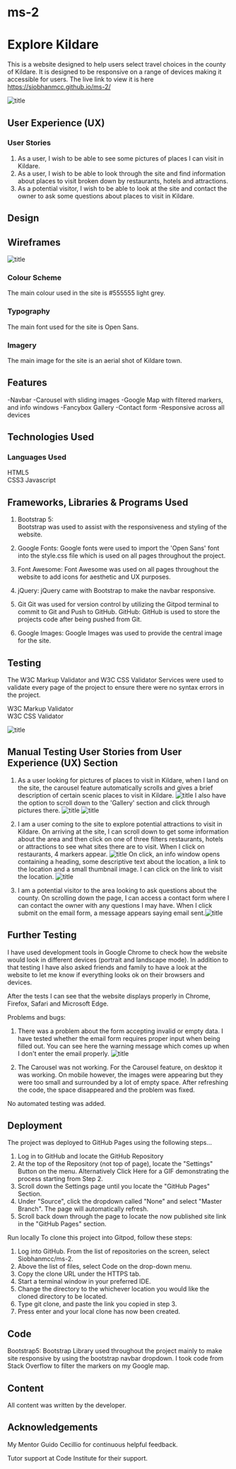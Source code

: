 # ms-2

# Explore Kildare

This is a website designed to help users select travel choices in the county of Kildare. It is designed to be responsive on a range of devices making it accessible for users.
The live link to view it is here https://siobhanmcc.github.io/ms-2/

![title](assets/images/all-devices.png)

##  User Experience (UX)  
### User Stories

1. As a user, I wish to be able to see some pictures of places I can visit in Kildare.
2. As a user, I wish to be able to look through the site and find information about places to visit broken down by restaurants, hotels and attractions.  
3. As a potential visitor, I wish to be able to look at the site and contact the owner to ask some questions about places to visit in Kildare. 

## Design  

## Wireframes

![title](assets/images/wireframe-3.png)

### Colour Scheme

The main colour used in the site is #555555 light grey.

### Typography  
The main font used for the site is Open Sans.

### Imagery  
The main image for the site is an aerial shot of Kildare town. 

## Features  
-Navbar
-Carousel with sliding images
-Google Map with filtered markers, and info windows
-Fancybox Gallery
-Contact form
-Responsive across all devices

## Technologies Used  
### Languages Used  
HTML5  
CSS3
Javascript

## Frameworks, Libraries & Programs Used  
1. Bootstrap 5:  
Bootstrap was used to assist with the responsiveness and styling of the website.

2. Google Fonts:
   Google fonts were used to import the 'Open Sans' font into the style.css file which is used on all pages throughout the project.

3. Font Awesome:
Font Awesome was used on all pages throughout the website to add icons for aesthetic and UX purposes.

4. jQuery:
jQuery came with Bootstrap to make the navbar responsive. 

5. Git
Git was used for version control by utilizing the Gitpod terminal to commit to Git and Push to GitHub.
GitHub:
GitHub is used to store the projects code after being pushed from Git.

6. Google Images: Google Images was used to provide the central image for the site. 

## Testing  
The W3C Markup Validator and W3C CSS Validator Services were used to validate every page of the project to ensure there were no syntax errors in the project.

W3C Markup Validator  
W3C CSS Validator

![title](w3validator.png)

##  Manual Testing User Stories from User Experience (UX) Section  

1. As a user looking for pictures of places to visit in Kildare, when I land on the site, the carousel feature automatically scrolls and gives a brief description of certain scenic places to visit in Kildare. 
![title](assets/images/carousel-screenshot.png) I also have the option to scroll down to the 'Gallery' section and click through pictures there. ![title](assets/images/gallery.png) ![title](assets/images/gallery-img.png) 


2. I am a user coming to the site to explore potential attractions to visit in Kildare. On arriving at the site, I can scroll down to get some information about the area and then click on one of three filters restaurants, hotels or attractions to see what sites there are to visit. 
When I click on restaurants, 4 markers appear. ![title](assets/images/restaurant-markers.png)
On click, an info window opens containing a heading, some descriptive text about the location, a link to the location and a small thumbnail image. I can click on the link to visit the location. 
![title](assets/images/hartes-screenshot.png)

3. I am a potential visitor to the area looking to ask questions about the county. On scrolling down the page, I can access a contact form where I can contact the owner with any questions I may have. When I click submit on the email form, a message appears saying email sent.![title](assets/images/email-sent-modal.png) 

## Further Testing
I have used development tools in Google Chrome to check how the website would look in different devices (portrait and landscape mode). In addition to that testing I have also asked friends and family to have a look at the website to let me know if everything looks ok on their browsers and devices.

After the tests I can see that the website displays properly in Chrome, Firefox, Safari and Microsoft Edge.

Problems and bugs:

1. There was a problem about the form accepting invalid or empty data. 
I have tested whether the email form requires proper input when being filled out. You can see here the warning message which comes up when I don't enter the email properly.
![title](assets/images/email-form.png) 

2. The Carousel was not working. 
For the Carousel feature, on desktop it was working. On mobile however, the images were appearing but they were too small and surrounded by a lot of empty space. 
After refreshing the code, the space disappeared and the problem was fixed.  



No automated testing was added. 

## Deployment  
The project was deployed to GitHub Pages using the following steps...

1. Log in to GitHub and locate the GitHub Repository
2. At the top of the Repository (not top of page), locate the "Settings" Button on the menu.
   Alternatively Click Here for a GIF demonstrating the process starting from Step 2.
3. Scroll down the Settings page until you locate the "GitHub Pages" Section.
4. Under "Source", click the dropdown called "None" and select "Master Branch".
   The page will automatically refresh.
5. Scroll back down through the page to locate the now published site link in the "GitHub Pages" section.

Run locally
To clone this project into Gitpod, follow these steps: 
1. Log into GitHub. From the list of repositories on the screen, 
select Siobhanmcc/ms-2. 
2. Above the list of files, select Code on the drop-down menu. 
3. Copy the clone URL under the HTTPS tab.
4. Start a terminal window in your preferred IDE. 
5. Change the directory to the whichever location you would like the cloned directory to be located. 
6. Type git clone, and paste the link you copied in step 3. 
7. Press enter and your local clone has now been created.

## Code
Bootstrap5: Bootstrap Library used throughout the project mainly to make site responsive by using the bootstrap navbar dropdown.
I took code from Stack Overflow to filter the markers on my Google map.

## Content
All content was written by the developer. 

## Acknowledgements
My Mentor Guido Cecillio for continuous helpful feedback.

Tutor support at Code Institute for their support.





